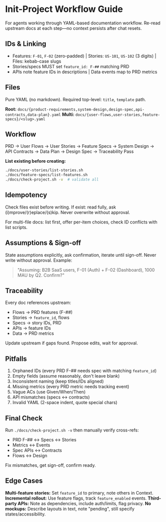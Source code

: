 # Init-Project Workflow Guide

For agents working through YAML-based documentation workflow. Re-read upstream docs at each step—no context persists after chat resets.

## IDs & Linking

- Features: `F-01`, `F-02` (zero-padded) | Stories: `US-101`, `US-102` (3 digits) | Files: kebab-case slugs
- Stories/specs MUST set `feature_id: F-##` matching PRD
- APIs note feature IDs in descriptions | Data events map to PRD metrics

## Files

Pure YAML (no markdown). Required top-level: `title`, `template` path.

**Root:** `docs/{product-requirements,system-design,design-spec,api-contracts,data-plan}.yaml`
**Multi:** `docs/{user-flows,user-stories,feature-specs}/<slug>.yaml`

## Workflow

PRD → User Flows → User Stories → Feature Specs → System Design → API Contracts → Data Plan → Design Spec → Traceability Pass

**List existing before creating:**
```bash
./docs/user-stories/list-stories.sh
./docs/feature-specs/list-features.sh
./docs/check-project.sh -v  # validate all
```

## Idempotency

Check files exist before writing. If exist: read fully, ask (i)mprove/(r)eplace/(s)kip. Never overwrite without approval.

For multi-file docs: list first, offer per-item choices, check ID conflicts with list scripts.

## Assumptions & Sign-off

State assumptions explicitly, ask confirmation, iterate until sign-off. Never write without approval. Example:
> "Assuming: B2B SaaS users, F-01 (Auth) + F-02 (Dashboard), 1000 MAU by Q2. Confirm?"

## Traceability

Every doc references upstream:
- Flows → PRD features (F-##)
- Stories → `feature_id`, flows
- Specs → story IDs, PRD
- APIs → feature IDs
- Data → PRD metrics

Update upstream if gaps found. Propose edits, wait for approval.

## Pitfalls

1. Orphaned IDs (every PRD F-## needs spec with matching `feature_id`)
2. Empty fields (assume reasonably, don't leave blank)
3. Inconsistent naming (keep titles/IDs aligned)
4. Missing metrics (every PRD metric needs tracking event)
5. Vague ACs (use Given/When/Then)
6. API mismatches (specs ↔ contracts)
7. Invalid YAML (2-space indent, quote special chars)

## Final Check

Run `./docs/check-project.sh -v` then manually verify cross-refs:
- PRD F-## ↔ Specs ↔ Stories
- Metrics ↔ Events
- Spec APIs ↔ Contracts
- Flows ↔ Design

Fix mismatches, get sign-off, confirm ready.

## Edge Cases

**Multi-feature stories:** Set `feature_id` to primary, note others in Context.
**Incremental rollout:** Use feature flags, track `feature_enabled` events.
**Third-party APIs:** Note as dependencies, include auth/limits, flag privacy.
**No mockups:** Describe layouts in text, note "pending", still specify states/accessibility.

